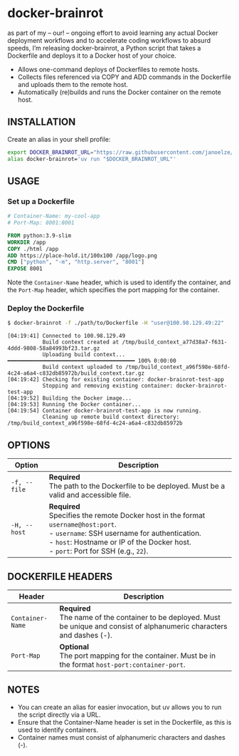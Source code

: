 docker-brainrot  
===============  

as part of my – our! – ongoing effort to avoid learning any actual Docker deployment workflows and to accelerate coding workflows to absurd speeds, I’m releasing docker-brainrot, a Python script that takes a Dockerfile and deploys it to a Docker host of your choice.

* Allows one-command deploys of Dockerfiles to remote hosts.
* Collects files referenced via COPY and ADD commands in the Dockerfile and uploads them to the remote host.
* Automatically (re)builds and runs the Docker container on the remote host.

## INSTALLATION

Create an alias in your shell profile:

```bash
export DOCKER_BRAINROT_URL="https://raw.githubusercontent.com/janoelze/docker-brainrot/main/d.py?v=$(date +%s)"
alias docker-brainrot='uv run "$DOCKER_BRAINROT_URL"'
```

## USAGE

### Set up a Dockerfile

```Dockerfile
# Container-Name: my-cool-app
# Port-Map: 8001:8001

FROM python:3.9-slim
WORKDIR /app
COPY ./html /app
ADD https://place-hold.it/100x100 /app/logo.png
CMD ["python", "-m", "http.server", "8001"]
EXPOSE 8001
```

Note the `Container-Name` header, which is used to identify the container, and the `Port-Map` header, which specifies the port mapping for the container.

### Deploy the Dockerfile

```bash
$ docker-brainrot -f ./path/to/Dockerfile -H "user@100.98.129.49:22"
```

````
[04:19:41] Connected to 100.98.129.49
           Build context created at /tmp/build_context_a77d38a7-f631-4ddd-9808-58a84993bf23.tar.gz
           Uploading build context... ━━━━━━━━━━━━━━━━━━━━━━━━━━━━━━━━━━━━━━━━ 100% 0:00:00
           Build context uploaded to /tmp/build_context_a96f598e-68fd-4c24-a6a4-c832db85972b/build_context.tar.gz
[04:19:42] Checking for existing container: docker-brainrot-test-app
           Stopping and removing existing container: docker-brainrot-test-app
[04:19:52] Building the Docker image...
[04:19:53] Running the Docker container...
[04:19:54] Container docker-brainrot-test-app is now running.
           Cleaning up remote build context directory: /tmp/build_context_a96f598e-68fd-4c24-a6a4-c832db85972b
````

## OPTIONS

| Option         | Description                                                                                       |
|----------------|---------------------------------------------------------------------------------------------------|
| `-f, --file`   | **Required**<br>The path to the Dockerfile to be deployed. Must be a valid and accessible file.   |
| `-H, --host`   | **Required**<br>Specifies the remote Docker host in the format `username@host:port`.<br>- `username`: SSH username for authentication.<br>- `host`: Hostname or IP of the Docker host.<br>- `port`: Port for SSH (e.g., `22`). |

## DOCKERFILE HEADERS

| Header          | Description                                                                                       |
|-----------------|---------------------------------------------------------------------------------------------------|
| `Container-Name`| **Required**<br>The name of the container to be deployed. Must be unique and consist of alphanumeric characters and dashes (-). |
| `Port-Map`      | **Optional**<br>The port mapping for the container. Must be in the format `host-port:container-port`. |


## NOTES

- You can create an alias for easier invocation, but uv allows you to run the script directly via a URL.
- Ensure that the Container-Name header is set in the Dockerfile, as this is used to identify containers.
- Container names must consist of alphanumeric characters and dashes (-).
